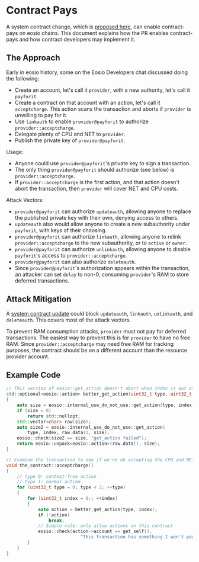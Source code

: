 # Contract Pays

A system contract change, which is [proposed here](https://github.com/eoscommunity/eosio.contracts/pull/1), can enable contract-pays on eosio chains. This document explains how the PR enables contract-pays and how contract developers may implement it.

## The Approach

Early in eosio history, some on the Eosio Developers chat discussed doing the following:

* Create an account, let's call it `provider`, with a new authority, let's call it `payforit`.
* Create a contract on that account with an action, let's call it `acceptcharge`. This action scans the transaction and aborts if `provider` is unwilling to pay for it.
* Use `linkauth` to enable `provider@payforit` to authorize `provider::acceptcharge`.
* Delegate plenty of CPU and NET to `provider`.
* Publish the private key of `provider@payforit`.

Usage:

* Anyone could use `provider@payforit`'s private key to sign a transaction.
* The only thing `provider@payforit` should authorize (see below) is `provider::acceptcharge`.
* If `provider::acceptcharge` is the first action, and that action doesn't abort the transaction, then `provider` will cover NET and CPU costs.

Attack Vectors:

* `provider@payforit` can authorize `updateauth`, allowing anyone to replace the published private key with their own, denying access to others.
* `updateauth` also would allow anyone to create a new subauthority under `payforit`, with keys of their choosing.
* `provider@payforit` can authorize `linkauth`, allowing anyone to relink `provider::acceptcharge` to the new subauthority, or to `active` or `owner`.
* `provider@payforit` can authorize `unlinkauth`, allowing anyone to disable `payforit`'s access to `provider::acceptcharge`.
* `provider@payforit` can also authorize `deleteauth`.
* Since `provider@payforit`'s authorization appears within the transaction, an attacker can set `delay` to non-0, consuming `provider`'s RAM to store deferred transactions.

## Attack Mitigation

A [system contract update](https://github.com/eoscommunity/eosio.contracts/pull/1) could block `updateauth`, `linkauth`, `unlinkauth`, and `deleteauth`. This covers most of the attack vectors.

To prevent RAM consumption attacks, `provider` must not pay for deferred transactions. The easiest way to prevent this is for `provider` to have no free RAM. Since `provider::acceptcharge` may need free RAM for tracking purposes, the contract should be on a different account than the resource provider account.

## Example Code

```c++
// This version of eosio::get_action doesn't abort when index is out of range.
std::optional<eosio::action> better_get_action(uint32_t type, uint32_t index)
{
    auto size = eosio::internal_use_do_not_use::get_action(type, index, nullptr, 0);
    if (size < 0)
        return std::nullopt;
    std::vector<char> raw(size);
    auto size2 = eosio::internal_use_do_not_use::get_action(
        type, index, raw.data(), size);
    eosio::check(size2 == size, "get_action failed");
    return eosio::unpack<eosio::action>(raw.data(), size);
}

// Examine the transaction to see if we're ok accepting the CPU and NET charges
void the_contract::acceptcharge()
{
    // type 0: context-free action
    // type 1: normal action
    for (uint32_t type = 0; type < 2; ++type)
    {
        for (uint32_t index = 0;; ++index)
        {
            auto action = better_get_action(type, index);
            if (!action)
                break;
            // Simple rule: only allow actions on this contract
            eosio::check(action->account == get_self(),
                            "This transaction has something I won't pay for");
        }
    }
}
```
